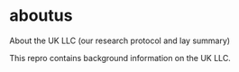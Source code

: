 # aboutus
About the UK LLC (our research protocol and lay summary)

This repro contains background information on the UK LLC.
